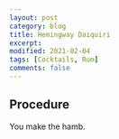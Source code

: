 ```yaml
---
layout: post
category: blog
title: Hemingway Daiquiri
excerpt:
modified: 2021-02-04
tags: [Cocktails, Rum]
comments: false
---
```


## Procedure

You make the hamb.
